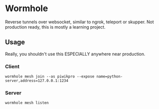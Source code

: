 # Wormhole

Reverse tunnels over websocket, similar to ngrok, teleport or skupper. Not production ready, this is mostly a learning project.

## Usage

Really, you shouldn't use this ESPECIALLY anywhere near production.

### Client

```
wormhole mesh join --as piwikpro --expose name=python-server,address=127.0.0.1:1234
```

### Server

```
wormhole mesh listen
```
